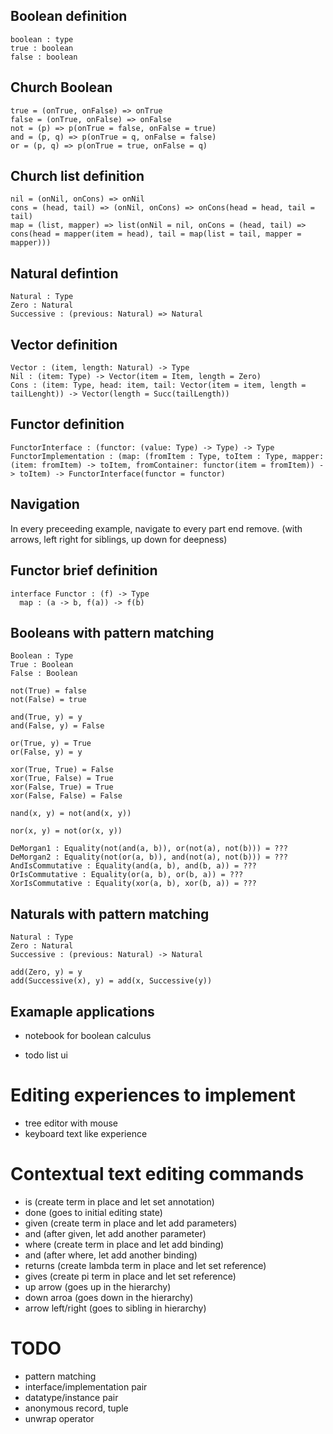 ## Boolean definition

```
boolean : type
true : boolean
false : boolean
```

## Church Boolean

```
true = (onTrue, onFalse) => onTrue
false = (onTrue, onFalse) => onFalse
not = (p) => p(onTrue = false, onFalse = true)
and = (p, q) => p(onTrue = q, onFalse = false)
or = (p, q) => p(onTrue = true, onFalse = q)
```

## Church list definition

```
nil = (onNil, onCons) => onNil
cons = (head, tail) => (onNil, onCons) => onCons(head = head, tail = tail)
map = (list, mapper) => list(onNil = nil, onCons = (head, tail) => cons(head = mapper(item = head), tail = map(list = tail, mapper = mapper)))
```

## Natural defintion

```
Natural : Type
Zero : Natural
Successive : (previous: Natural) => Natural
```

## Vector definition

```
Vector : (item, length: Natural) -> Type
Nil : (item: Type) -> Vector(item = Item, length = Zero)
Cons : (item: Type, head: item, tail: Vector(item = item, length = tailLenght)) -> Vector(length = Succ(tailLength))
```

## Functor definition

```
FunctorInterface : (functor: (value: Type) -> Type) -> Type
FunctorImplementation : (map: (fromItem : Type, toItem : Type, mapper: (item: fromItem) -> toItem, fromContainer: functor(item = fromItem)) -> toItem) -> FunctorInterface(functor = functor)
```

## Navigation

In every preceeding example, navigate to every part end remove. (with arrows, left right for siblings, up down for deepness)

## Functor brief definition

```
interface Functor : (f) -> Type
  map : (a -> b, f(a)) -> f(b)
```

## Booleans with pattern matching

```
Boolean : Type
True : Boolean
False : Boolean

not(True) = false
not(False) = true

and(True, y) = y
and(False, y) = False

or(True, y) = True
or(False, y) = y

xor(True, True) = False
xor(True, False) = True
xor(False, True) = True
xor(False, False) = False

nand(x, y) = not(and(x, y))

nor(x, y) = not(or(x, y))

DeMorgan1 : Equality(not(and(a, b)), or(not(a), not(b))) = ???
DeMorgan2 : Equality(not(or(a, b)), and(not(a), not(b))) = ???
AndIsCommutative : Equality(and(a, b), and(b, a)) = ???
OrIsCommutative : Equality(or(a, b), or(b, a)) = ???
XorIsCommutative : Equality(xor(a, b), xor(b, a)) = ???
```

## Naturals with pattern matching

```
Natural : Type
Zero : Natural
Successive : (previous: Natural) -> Natural

add(Zero, y) = y
add(Successive(x), y) = add(x, Successive(y))
```

## Examaple applications

- notebook for boolean calculus

- todo list ui

# Editing experiences to implement

- tree editor with mouse
- keyboard text like experience

# Contextual text editing commands

- is (create term in place and let set annotation)
- done (goes to initial editing state)
- given (create term in place and let add parameters)
- and (after given, let add another parameter)
- where (create term in place and let add binding)
- and (after where, let add another binding)
- returns (create lambda term in place and let set reference)
- gives (create pi term in place and let set reference)
- up arrow (goes up in the hierarchy)
- down arroa (goes down in the hierarchy)
- arrow left/right (goes to sibling in hierarchy)

# TODO

- pattern matching
- interface/implementation pair
- datatype/instance pair
- anonymous record, tuple
- unwrap operator
